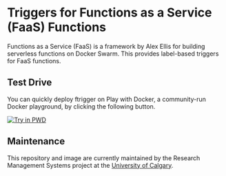 # Triggers for Functions as a Service (FaaS) Functions

Functions as a Service (FaaS) is a framework by Alex Ellis for building serverless functions on Docker Swarm. This provides label-based triggers for FaaS functions.

## Test Drive

You can quickly deploy ftrigger on Play with Docker, a community-run Docker playground, by clicking the following button.

[![Try in PWD](https://cdn.rawgit.com/play-with-docker/stacks/cff22438/assets/images/button.png)](http://play-with-docker.com?stack=https://raw.githubusercontent.com/ucalgary/ftrigger/master/docker-compose.yml&stack_name=ftrigger)

## Maintenance

This repository and image are currently maintained by the Research Management Systems project at the [University of Calgary](http://www.ucalgary.ca/).
